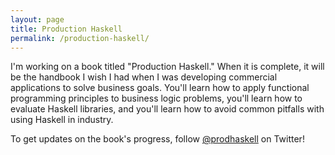 ```yaml
---
layout: page
title: Production Haskell
permalink: /production-haskell/
---
```


I'm working on a book titled "Production Haskell."
When it is complete, it will be the handbook I wish I had when I was developing commercial applications to solve business goals.
You'll learn how to apply functional programming principles to business logic problems, you'll learn how to evaluate Haskell libraries, and you'll learn how to avoid common pitfalls with using Haskell in industry.

To get updates on the book's progress, follow [@prodhaskell](https://twitter.com/prodhaskell) on Twitter!
